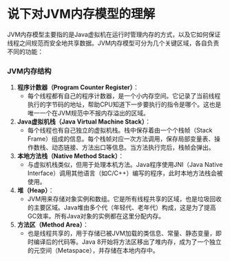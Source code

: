 # 说下对JVM内存模型的理解

JVM内存模型主要指的是Java虚拟机在运行时管理内存的方式，以及它如何保证线程之间规范而安全地共享数据。JVM内存模型可分为几个关键区域，各自负责不同的功能：

### JVM内存结构

1. **程序计数器（Program Counter Register）**：
    - 每个线程都有自己的程序计数器，是一个小内存空间。它记录了当前线程执行的字节码的地址，帮助CPU知道下一步要执行的指令是哪个。这也是唯一一个在JVM规范中不报内存溢出的区域。
2. **Java虚拟机栈（Java Virtual Machine Stack）**：
    - 每个线程也有自己独立的虚拟机栈。栈中保存着由一个个栈帧（Stack Frame）组成的信息。每个栈帧对应一次方法调用，保存局部变量表、操作数栈、动态链接、方法出口等信息。当方法执行完后，栈帧会弹出。
3. **本地方法栈（Native Method Stack）**：
    - 与虚拟机栈类似，但用于处理本机方法。Java程序使用JNI（Java Native Interface）调用其他语言（如C/C++）编写的程序，此时本地方法栈会被使用。
4. **堆（Heap）**：
    - JVM用来存储对象实例和数组。它是所有线程共享的区域，也是垃圾回收的主要区域。Java堆由多个代（年轻代、老年代）构成，这是为了提高GC效率。所有Java对象的实例都在这里分配内存。
5. **方法区（Method Area）**：
    - 也是线程共享的，用于存储已被JVM加载的类信息、常量、静态变量，即时编译后的代码等。Java 8开始将方法区移出了堆内存，成为了一个独立的元空间（Metaspace），并存储在本地内存中。

###
